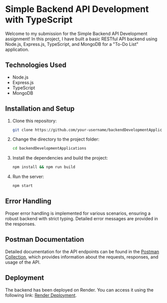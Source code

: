 # Simple Backend API Development with TypeScript

Welcome to my submission for the Simple Backend API Development assignment! In this project, I have built a basic RESTful API backend using Node.js, Express.js, TypeScript, and MongoDB for a "To-Do List" application.

## Technologies Used

- Node.js
- Express.js
- TypeScript
- MongoDB

## Installation and Setup

1. Clone this repository:
   ```sh
   git clone https://github.com/your-username/backendDevelopmentApplications.git

2. Change the directory to the project folder:
   ```sh
   cd backendDevelopmentApplications

3. Install the dependencies and build the project:
   ```sh
   npm install && npm run build

4. Run the server:
   ```sh
   npm start

## Error Handling

Proper error handling is implemented for various scenarios, ensuring a robust backend with strict typing. Detailed error messages are provided in the responses.

## Postman Documentation

Detailed documentation for the API endpoints can be found in the [Postman Collection](https://documenter.getpostman.com/view/24017362/2s9Y5YRhRz), which provides information about the requests, responses, and usage of the API.

## Deployment

The backend has been deployed on Render. You can access it using the following link: [Render Deployment](https://todolist-1mvk.onrender.com).
